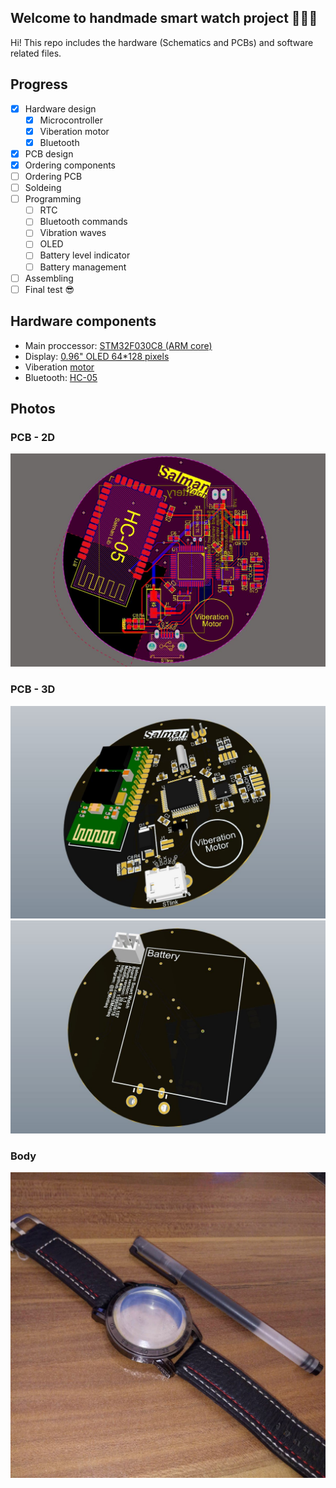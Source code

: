 ## Welcome to handmade smart watch project ✋🏻😃
Hi! This repo includes the hardware (Schematics and PCBs) and software related files.

## Progress
- [x] Hardware design
  - [x] Microcontroller
  - [x] Viberation motor
  - [x] Bluetooth
- [x] PCB design
- [x] Ordering components
- [ ] Ordering PCB
- [ ] Soldeing
- [ ] Programming
  - [ ] RTC
  - [ ] Bluetooth commands
  - [ ] Vibration waves
  - [ ] OLED
  - [ ] Battery level indicator
  - [ ] Battery management
- [ ] Assembling
- [ ] Final test 😎

## Hardware components
 * Main proccessor: [STM32F030C8 (ARM core)](https://www.javanelec.com/Shops/ProductDetail/24347)
 * Display: [0.96" OLED 64*128 pixels](https://www.javanelec.com/Shops?searchFilter=oled#)
 * Viberation [motor](https://www.javanelec.com/Shops/ProductDetail/38512)
 * Bluetooth: [HC-05](https://www.javanelec.com/Shops/ProductDetail/30407)

## Photos
### PCB - 2D
![2D](Pic8.JPG?raw=true "2D view of main PCB - both layers")
### PCB - 3D
![3D-front](Pic6.JPG?raw=true "3D view of main PCB - front")
![3D-back](Pic7.JPG?raw=true "3D view of main PCB - back")
### Body
![Body](Pic5.jpg?raw=true "Body")
